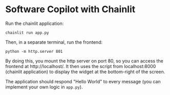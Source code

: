 # Software Copilot with Chainlit

Run the chainlit application:

```shell
chainlit run app.py
```

Then, in a separate terminal, run the frontend:

```shell
python -m http.server 801
```
By doing this, you mount the http server on port 80, so you can access the frontend at http://localhost/. It then uses the script from localhost:8000 (chainlit application) to display the widget at the bottom-right of the screen.

The application should respond "Hello World" to every message (you can implement your own logic in `app.py`).
